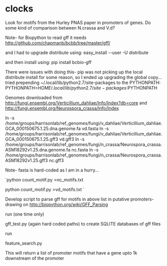 # clocks
Look for motifs from the Hurley PNAS paper in promoters of genes. 
Do some kind of comparison between N.crassa and V.d?

Note- for Biopython to read gff it needs 
http://github.com/chapmanb/bcbb/tree/master/gff/

and I had to upgrade distribute using:
easy_install --user -U distribute

and then install using:
 pip install bcbio-gff

There were issues with doing this- pip was not picking up the local distribute install for some reason, so I ended up upgrading the global copy...
tried prepending ~/.local/lib/python2.7/site-packages to the PYTHONPATH:
PYTHONPATH=$HOME/.local/lib/python2.7/site-packages:$PYTHONPATH



Genomes downloaded from http://fungi.ensembl.org/Verticillium_dahliae/Info/Index?db=core
and http://fungi.ensembl.org/Neurospora_crassa/Info/Index

ln -s /home/groups/harrisonlab/ref_genomes/fungi/v_dahliae/Verticillium_dahliae.GCA_000150675.1.25.dna.genome.fa vd.fasta
ln -s /home/groups/harrisonlab/ref_genomes/fungi/v_dahliae/Verticillium_dahliae.GCA_000150675.1.25.gff3 vd.gff3
ln -s /home/groups/harrisonlab/ref_genomes/fungi/n_crassa/Neurospora_crassa.ASM18292v1.25.dna.genome.fa nc.fasta
ln -s /home/groups/harrisonlab/ref_genomes/fungi/n_crassa/Neurospora_crassa.ASM18292v1.25.gff3 nc.gff3


Note- fasta is hard-coded as I am in a hurry...

`python count_motif.py >nc_motifs.txt

 python count_motif.py >vd_motifs.txt
`

Develop script to parse gff for motifs in above list in putative promoters- drawing on http://biopython.org/wiki/GFF_Parsing

run (one time only)

gff_test.py (again hard coded paths) to create SQLITE databases of gff files

run

feature_search.py 

This will return a list of promoter motifs that have a gene upto 1k downstream of the promoter
 
